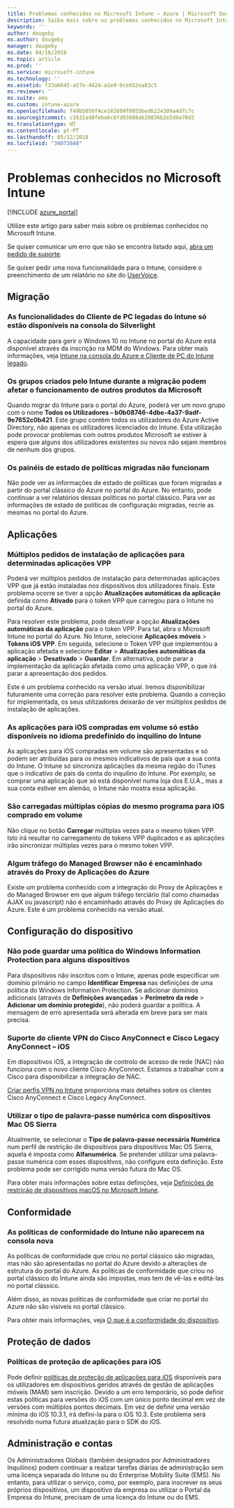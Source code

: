```yaml
---
title: Problemas conhecidos no Microsoft Intune – Azure | Microsoft Docs
description: Saiba mais sobre os problemas conhecidos no Microsoft Intune.
keywords: ''
author: dougeby
ms.author: dougeby
manager: dougeby
ms.date: 04/18/2018
ms.topic: article
ms.prod: ''
ms.service: microsoft-intune
ms.technology: ''
ms.assetid: f33a6645-a57e-4424-a1e9-0ce932ea83c5
ms.reviewer: ''
ms.suite: ems
ms.custom: intune-azure
ms.openlocfilehash: f49b5050f4ce182699f0955bed6224309a4d7c7c
ms.sourcegitcommit: c1631ad8feba6c6fd03698ab20836b2e5d8a78d2
ms.translationtype: HT
ms.contentlocale: pt-PT
ms.lasthandoff: 05/12/2018
ms.locfileid: "34073840"
---
```

# <a name="known-issues-in-microsoft-intune"></a>Problemas conhecidos no Microsoft Intune


[!INCLUDE [azure_portal](./includes/azure_portal.md)]

Utilize este artigo para saber mais sobre os problemas conhecidos no Microsoft Intune.

Se quiser comunicar um erro que não se encontra listado aqui, [abra um pedido de suporte](get-support.md).

Se quiser pedir uma nova funcionalidade para o Intune, considere o preenchimento de um relatório no site do [UserVoice](https://microsoftintune.uservoice.com/forums/291681-ideas/category/189016-azure-admin-console).

## <a name="migration"></a>Migração

### <a name="intune-legacy-pc-client-features-are-only-available-in-the-silverlight-console"></a>As funcionalidades do Cliente de PC legadas do Intune só estão disponíveis na consola do Silverlight

A capacidade para gerir o Windows 10 no Intune no portal do Azure está disponível através da inscrição na MDM do Windows. Para obter mais informações, veja [Intune na consola do Azure e Cliente de PC do Intune legado](https://docs.microsoft.com/intune-classic/deploy-use/intune-on-azure).

### <a name="groups-created-by-intune-during-migration-might-affect-functionality-of-other-microsoft-products"></a>Os grupos criados pelo Intune durante a migração podem afetar o funcionamento de outros produtos da Microsoft

Quando migrar do Intune para o portal do Azure, poderá ver um novo grupo com o nome **Todos os Utilizadores – b0b08746-4dbe-4a37-9adf-9e7652c0b421**. Este grupo contém todos os utilizadores do Azure Active Directory, não apenas os utilizadores licenciados do Intune. Esta utilização pode provocar problemas com outros produtos Microsoft se estiver à espera que alguns dos utilizadores existentes ou novos não sejam membros de nenhum dos grupos.

### <a name="status-blades-for-migrated-policies-do-not-work"></a>Os painéis de estado de políticas migradas não funcionam

Não pode ver as informações de estado de políticas que foram migradas a partir do portal clássico do Azure no portal do Azure. No entanto, pode continuar a ver relatórios dessas políticas no portal clássico. Para ver as informações de estado de políticas de configuração migradas, recrie as mesmas no portal do Azure.

## <a name="apps"></a>Aplicações


### <a name="multiple-app-install-prompts-for-certain-vpp-apps"></a>Múltiplos pedidos de instalação de aplicações para determinadas aplicações VPP
Poderá ver múltiplos pedidos de instalação para determinadas aplicações VPP que já estão instaladas nos dispositivos dos utilizadores finais. Este problema ocorre se tiver a opção **Atualizações automáticas da aplicação** definida como **Ativado** para o token VPP que carregou para o Intune no portal do Azure.    

Para resolver este problema, pode desativar a opção **Atualizações automáticas da aplicação** para o token VPP. Para tal, abra o Microsoft Intune no portal do Azure. No Intune, selecione **Aplicações móveis** > **Tokens iOS VPP**. Em seguida, selecione o Token VPP que implementou a aplicação afetada e selecione **Editar** > **Atualizações automáticas da aplicação** > **Desativado** > **Guardar**. Em alternativa, pode parar a implementação da aplicação afetada como uma aplicação VPP, o que irá parar a apresentação dos pedidos.    

Este é um problema conhecido na versão atual. Iremos disponibilizar futuramente uma correção para resolver este problema. Quando a correção for implementada, os seus utilizadores deixarão de ver múltiplos pedidos de instalação de aplicações.

### <a name="ios-volume-purchased-apps-only-available-in-default-intune-tenant-language"></a>As aplicações para iOS compradas em volume só estão disponíveis no idioma predefinido do inquilino do Intune
As aplicações para iOS compradas em volume são apresentadas e só podem ser atribuídas para os mesmos indicativos de país que a sua conta do Intune. O Intune só sincroniza aplicações da mesma região do iTunes que o indicativo de país da conta do inquilino do Intune. Por exemplo, se comprar uma aplicação que só está disponível numa loja dos E.U.A., mas a sua conta estiver em alemão, o Intune não mostra essa aplicação.

### <a name="multiple-copies-of-the-same-ios-volume-purchase-program-are-uploaded"></a>São carregadas múltiplas cópias do mesmo programa para iOS comprado em volume
Não clique no botão **Carregar** múltiplas vezes para o mesmo token VPP. Isto irá resultar no carregamento de tokens VPP duplicados e as aplicações irão sincronizar múltiplas vezes para o mesmo token VPP.

### <a name="some-managed-browser-traffic-not-routed-through-azure-app-proxy----2463492---"></a>Algum tráfego do Managed Browser não é encaminhado através do Proxy de Aplicações do Azure <!-- 2463492 -->
Existe um problema conhecido com a integração do Proxy de Aplicações e do Managed Browser em que algum tráfego terciário (tal como chamadas AJAX ou javascript) não é encaminhado através do Proxy de Aplicações do Azure. Este é um problema conhecido na versão atual.  

<!-- ## Groups -->

## <a name="device-configuration"></a>Configuração do dispositivo

### <a name="you-cannot-save-a-windows-information-protection-policy-for-some-devices"></a>Não pode guardar uma política do Windows Information Protection para alguns dispositivos

Para dispositivos não inscritos com o Intune, apenas pode especificar um domínio primário no campo **Identificar Empresa** nas definições de uma política do Windows Information Protection.
Se adicionar domínios adicionais (através de **Definições avançadas** > **Perímetro da rede** > **Adicionar um domínio protegido**), não poderá guardar a política. A mensagem de erro apresentada será alterada em breve para ser mais precisa.

### <a name="cisco-anyconnect-and-cisco-legacy-anyconnect-vpn-client-support---ios"></a>Suporte do cliente VPN do Cisco AnyConnect e Cisco Legacy AnyConnect – iOS

Em dispositivos iOS, a integração de controlo de acesso de rede (NAC) não funciona com o novo cliente Cisco AnyConnect. Estamos a trabalhar com a Cisco para disponibilizar a integração de NAC.

[Criar perfis VPN no Intune](vpn-settings-ios.md) proporciona mais detalhes sobre os clientes Cisco AnyConnect e Cisco Legacy AnyConnect.

### <a name="using-the-numeric-password-type-with-macos-sierra-devices"></a>Utilizar o tipo de palavra-passe numérica com dispositivos Mac OS Sierra

Atualmente, se selecionar o **Tipo de palavra-passe necessária** **Numérica** num perfil de restrição de dispositivos para dispositivos Mac OS Sierra, aquela é imposta como **Alfanumérica**. Se pretender utilizar uma palavra-passe numérica com esses dispositivos, não configure esta definição.
Este problema pode ser corrigido numa versão futura do Mac OS.

Para obter mais informações sobre estas definições, veja [Definições de restrição de dispositivos macOS no Microsoft Intune](device-restrictions-macos.md).

## <a name="compliance"></a>Conformidade

### <a name="compliance-policies-from-intune-do-not-show-up-in-new-console"></a>As políticas de conformidade do Intune não aparecem na consola nova

As políticas de conformidade que criou no portal clássico são migradas, mas não são apresentadas no portal do Azure devido a alterações de estrutura do portal do Azure. As políticas de conformidade que criou no portal clássico do Intune ainda são impostas, mas tem de vê-las e editá-las no portal clássico.

Além disso, as novas políticas de conformidade que criar no portal do Azure não são visíveis no portal clássico.

Para obter mais informações, veja [O que é a conformidade do dispositivo](device-compliance.md).

<!-- ## Enrollment -->


## <a name="data-protection"></a>Proteção de dados

### <a name="ios-app-protection-policies"></a>Políticas de proteção de aplicações para iOS

Pode definir [políticas de proteção de aplicações para iOS](app-protection-policy-settings-ios.md) disponíveis para os utilizadores em dispositivos geridos através de gestão de aplicações móveis (MAM) sem inscrição. Devido a um erro temporário, só pode definir estas políticas para versões do iOS com um único ponto decimal em vez de versões com múltiplos pontos decimais. Em vez de definir uma versão mínima do iOS 10.3.1, irá defini-la para o iOS 10.3. Este problema será resolvido numa futura atualização para o SDK do iOS.


## <a name="administration-and-accounts"></a>Administração e contas

Os Administradores Globais (também designados por Administradores Inquilinos) podem continuar a realizar tarefas diárias de administração sem uma licença separada do Intune ou do Enterprise Mobility Suite (EMS). No entanto, para utilizar o serviço, como, por exemplo, para inscrever os seus próprios dispositivos, um dispositivo da empresa ou utilizar o Portal da Empresa do Intune, precisam de uma licença do Intune ou do EMS.

<!-- ## Additional items -->
